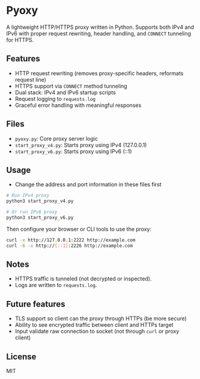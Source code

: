 # Pyoxy

A lightweight HTTP/HTTPS proxy written in Python. Supports both IPv4 and IPv6 with proper request rewriting, header handling, and `CONNECT` tunneling for HTTPS.

## Features

- HTTP request rewriting (removes proxy-specific headers, reformats request line)
- HTTPS support via `CONNECT` method tunneling
- Dual stack: IPv4 and IPv6 startup scripts
- Request logging to `requests.log`
- Graceful error handling with meaningful responses

## Files

- `pyoxy.py`: Core proxy server logic
- `start_proxy_v4.py`: Starts proxy using IPv4 (127.0.0.1)
- `start_proxy_v6.py`: Starts proxy using IPv6 (::1)

## Usage

- Change the address and port information in these files first

```bash
# Run IPv4 proxy
python3 start_proxy_v4.py

# Or run IPv6 proxy
python3 start_proxy_v6.py
```

Then configure your browser or CLI tools to use the proxy:

```bash
curl -x http://127.0.0.1:2222 http://example.com
curl -6 -x http://[::1]:2226 http://example.com
```

## Notes

- HTTPS traffic is tunneled (not decrypted or inspected).
- Logs are written to `requests.log`.

## Future features

- TLS support so client can the proxy through HTTPs (be more secure)
- Ability to see encrypted traffic between client and HTTPs target
- Input validate raw connection to socket (not through `curl` or proxy client)

## License

MIT

